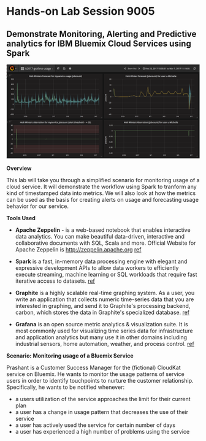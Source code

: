 # Hands-on Lab Session 9005
## Demonstrate Monitoring, Alerting and Predictive analytics for IBM Bluemix Cloud Services using Spark

![alerts with Spark](https://github.com/aburkleaux/ic2017-spark-monitoring-and-alerting/blob/master/images/g-forecasts.png "Metrics with Spark")

**Overview**

This lab will take you through a simplified scenario for monitoring usage of a cloud service.  It will demonstrate the workflow using Spark to tranform any kind of timestamped data into metrics. We will also look at how the metrics can be used as the basis for creating alerts on usage and forecasting usage behavior for our service.

**Tools Used**

* **Apache Zeppelin** - is a web-based notebook that enables interactive data analytics. You can make beautiful data-driven, interactive and collaborative documents with SQL, Scala and more. Official Website for Apache Zeppelin is http://zeppelin.apache.org [ref](zeppelin-project.org/)

* **Spark** is a fast, in-memory data processing engine with elegant and expressive development APIs to allow data workers to efficiently execute streaming, machine learning or SQL workloads that require fast iterative access to datasets. [ref](spark.apache.org/)

* **Graphite** is a highly scalable real-time graphing system. As a user, you write an application that collects numeric time-series data that you are interested in graphing, and send it to Graphite's processing backend, carbon, which stores the data in Graphite's specialized database. [ref](graphite.wikidot.com/faq)

* **Grafana** is an open source metric analytics & visualization suite. It is most commonly used for visualizing time series data for infrastructure and application analytics but many use it in other domains including industrial sensors, home automation, weather, and process control. [ref](https://docs.grafana.org/)

**Scenario: Monitoring usage of a Bluemix Service**

Prashant is a Customer Success Manager for the (fictional) CloudKat service on Bluemix.  He wants to monitor the usage patterns of service users in order to identify touchpoints to nurture the customer relationship. Specifically, he wants to be notified whenever:

* a users utilization of the service approaches the limit for their current plan
* a user has a change in usage pattern that decreases the use of their service
* a user has actively used the service for certain number of days
* a user has experienced a high number of problems using the service
